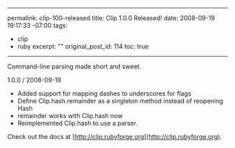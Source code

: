 ----- 
permalink: clip-100-released
title: Clip 1.0.0 Released!
date: 2008-09-19 19:17:33 -07:00
tags:
- clip
- ruby
excerpt: ""
original_post_id: 114
toc: true
-----
Command-line parsing made short and sweet.


1.0.0 / 2008-09-19
*  Added support for mapping dashes to underscores for flags
*  Define Clip.hash.remainder as a singleton method instead of reopening Hash
*  remainder works with Clip.hash now
*  Reimplemented Clip.hash to use a parser.

Check out the docs at [http://clip.rubyforge.org](http://clip.rubyforge.org).

